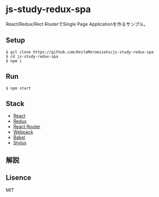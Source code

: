 # js-study-redux-spa
React/Redux/Rect RouterでSingle Page Applicationを作るサンプル。

## Setup

```
$ git clone https://github.com/KeitaMoromizato/js-study-redux-spa
$ cd js-study-redux-spa
$ npm i
```

## Run

```
$ npm start
```

## Stack

* [React](https://github.com/facebook/react)
* [Redux](https://github.com/reactjs/redux)
* [React Router](https://github.com/reactjs/react-router)
* [Webpack](https://github.com/webpack)
* [Babel](https://github.com/babel/babel)
* [Stylus](https://github.com/stylus/stylus)

## 解説


## Lisence
MIT
